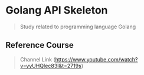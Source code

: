 # Golang API Skeleton

> Study related to programming language Golang

## Reference Course

> Channel Link (https://www.youtube.com/watch?v=yyUHQIec83I&t=2719s)